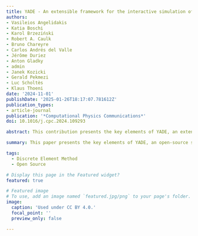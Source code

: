 ```yaml
---
title: YADE - An extensible framework for the interactive simulation of multiscale, multiphase, and multiphysics particulate systems
authors:
- Vasileios Angelidakis
- Katia Boschi
- Karol Brzeziński
- Robert A. Caulk
- Bruno Chareyre
- Carlos Andrés del Valle
- Jérôme Duriez
- Anton Gladky
- admin
- Janek Kozicki
- Gerald Pekmezi
- Luc Scholtès
- Klaus Thoeni
date: '2024-11-01'
publishDate: '2025-01-26T18:17:07.781612Z'
publication_types:
- article-journal
publication: '*Computational Physics Communications*'
doi: 10.1016/j.cpc.2024.109293

abstract: This contribution presents the key elements of YADE, an extensible open-source framework for dynamic simulations. During the past 19 years, YADE has evolved from “Yet Another Dynamic Engine” to a versatile multiscale and multiphysics solver, counting a large, active, and growing community of users and developers. The computationally intense parts of the source code are written in C++, using flexible object models that allow for easy implementation of new features. The source code is wrapped in Python, equipping the software with an interactive kernel used for rapid and concise scene construction, simulation control, post-processing, and debugging. The project, including documentation and examples, is hosted on [https://yade-dem.org](https://yade-dem.org), while the source code is freely available on GitLab. Over the last decade, YADE has expanded in terms of capabilities thanks to the contribution of many developers from different fields of expertise, including soil and rock mechanics, chemical engineering, physics, bulk material handling, and mineral processing. The rapid growth of YADE can be attributed to (1) the careful and robust design of the framework core, (2) a continuous integration pipeline with fully embedded thorough tests which are executed upon each merge request, ensuring stable compilation for various operating systems, and (3) user-friendliness, facilitated by the Python interface, detailed documentation, and rigorous user support. In this paper, we review the main features of YADE, highlighting its versatility in terms of applications, its flexibility in terms of code development, as well as recent improvements in terms of computational efficiency.

summary: This paper presents the key elements of YADE, an open-source software for discrete element method (DEM) simulations.

tags:
  - Discrete Element Method
  - Open Source

# Display this page in the Featured widget?
featured: true

# Featured image
# To use, add an image named `featured.jpg/png` to your page's folder.
image:
  caption: 'Used under CC BY 4.0.'
  focal_point: ''
  preview_only: false

---
```

